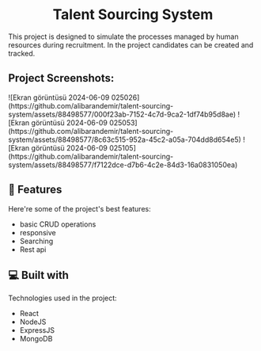 <h1 align="center" id="title">Talent Sourcing System</h1>

<p id="description">This project is designed to simulate the processes managed by human resources during recruitment. In the project candidates can be created and tracked.</p>

<h2>Project Screenshots:</h2>
![Ekran görüntüsü 2024-06-09 025026](https://github.com/alibarandemir/talent-sourcing-system/assets/88498577/000f23ab-7152-4c7d-9ca2-1df74b95d8ae)
![Ekran görüntüsü 2024-06-09 025053](https://github.com/alibarandemir/talent-sourcing-system/assets/88498577/8c63c515-952a-45c2-a05a-704dd8d654e5)
![Ekran görüntüsü 2024-06-09 025105](https://github.com/alibarandemir/talent-sourcing-system/assets/88498577/f7122dce-d7b6-4c2e-84d3-16a0831050ea)


<h2>🧐 Features</h2>

Here're some of the project's best features:

*   basic CRUD operations
*   responsive
*   Searching
*   Rest api

  
  
<h2>💻 Built with</h2>

Technologies used in the project:

*   React
*   NodeJS
*   ExpressJS
*   MongoDB
